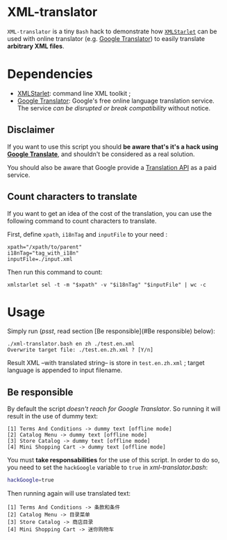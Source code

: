 # XML-translator

`XML-translator` is a tiny `Bash` hack to demonstrate how [`XMLStarlet`](http://xmlstar.sourceforge.net/) can be used with online translator (e.g. [Google Translator](http://translate.google.com/)) to easily translate **arbitrary XML files**.

# Dependencies

* [XMLStarlet](http://xmlstar.sourceforge.net/): command line XML toolkit ;
* [Google Translator](http://translate.google.com/): Google's free online language translation service. The service _can be disrupted or break compatibility_ without notice.

## Disclaimer
If you want to use this script you should **be aware that's it's a hack using [Google Translate](http://translate.google.com/)**, and shouldn't be considered as a real solution.

You should also be aware that Google provide a [Translation API](https://developers.google.com/translate/) as a paid service.

## Count characters to translate

If you want to get an idea of the cost of the translation, you can use the following command to count characters to translate.

First, define `xpath`, `i18nTag` and `inputFile` to your need :

    xpath="/xpath/to/parent"
    i18nTag="tag_with_i18n"
    inputFile=./input.xml

Then run this command to count:

    xmlstarlet sel -t -m "$xpath" -v "$i18nTag" "$inputFile" | wc -c

# Usage

Simply run (_psst_, read section [Be responsible](#Be responsible) below):

    ./xml-translator.bash en zh ./test.en.xml
    Overwrite target file: ./test.en.zh.xml ? [Y/n]

Result XML –with translated string– is store in `test.en.zh.xml` ; target language is appended to input filename.

## Be responsible

By default the script _doesn't reach for Google Translator_.
So running it will result in the use of dummy text:

    [1] Terms And Conditions -> dummy text [offline mode]
    [2] Catalog Menu -> dummy text [offline mode]
    [3] Store Catalog -> dummy text [offline mode]
    [4] Mini Shopping Cart -> dummy text [offline mode]

You must **take responsabilities** for the use of this script. In order to do so, you need to set the `hackGoogle` variable to `true` in _xml-translator.bash_:

```bash
hackGoogle=true
```

Then running again will use translated text:

    [1] Terms And Conditions -> 条款和条件
    [2] Catalog Menu -> 目录菜单
    [3] Store Catalog -> 商店目录
    [4] Mini Shopping Cart -> 迷你购物车
